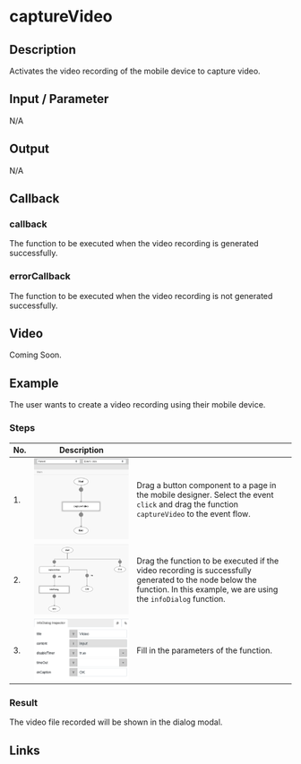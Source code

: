 # captureVideo

## Description

Activates the video recording of the mobile device to capture video.

## Input / Parameter

N/A

## Output

N/A

## Callback

### callback

The function to be executed when the video recording is generated successfully.

### errorCallback

The function to be executed when the video recording is not generated successfully.

## Video

Coming Soon.

<!-- Format: [![Video]({image-path}?raw=true)]({url-link}) -->

## Example

The user wants to create a video recording using their mobile device.

<!-- Share a scenario, like a user requirements. -->

### Steps

| No. | Description |  |
| ------ | ------ | ------ |
| 1. | ![](../captureVideo/captureVideo-step-1.png?raw=true) | Drag a button component to a page in the mobile designer. Select the event `click` and drag the function `captureVideo` to the event flow. |
| 2. | ![](../captureVideo/captureVideo-step-2.png?raw=true) | Drag the function to be executed if the video recording is successfully generated to the node below the function. In this example, we are using the `infoDialog` function. |
| 3. | ![](../captureVideo/captureVideo-step-3.png?raw=true) | Fill in the parameters of the function. |

<!-- Show the steps and share some screenshots.

1. .....

Format: ![]({image-path}?raw=true) -->

### Result

The video file recorded will be shown in the dialog modal.

<!-- Explain the output.

Format: ![]({image-path}?raw=true) -->

## Links
